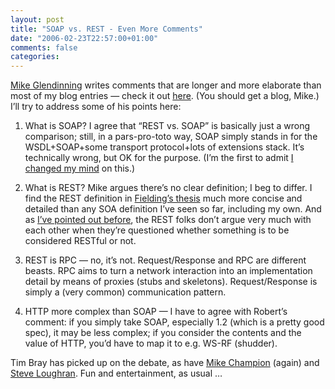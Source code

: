 ```yaml
---
layout: post
title: "SOAP vs. REST - Even More Comments"
date: "2006-02-23T22:57:00+01:00"
comments: false
categories: 
---
```


<p><a href="http://www.dulciana.com/">Mike Glendinning</a> writes comments that are longer and more elaborate than most of my blog entries &#8212; check it out <a href="/blog/st/2006/02/22/more_soap_vs_rest_arguments.html#comments">here</a>. (You should get a blog, Mike.) I&#8217;ll try to address some of his points here:</p>

<ol>
<li><p>What is SOAP? I agree that &#8220;REST vs. SOAP&#8221; is basically just a wrong comparison; still, in a pars-pro-toto way, SOAP simply stands in for the WSDL+SOAP+some transport protocol+lots of extensions stack. It&#8217;s technically wrong, but OK for the purpose. (I&#8217;m the first to admit <a href="/blog/st/2005/03/05/beyond_soap_vs_rest.html">I changed my mind</a> on this.) </p></li>
<li><p>What is REST? Mike argues there&#8217;s no clear definition; I beg to differ. I find the REST definition in <a href="http://www.ics.uci.edu/~fielding/pubs/dissertation/rest_arch_style.htm">Fielding&#8217;s thesis</a> much more concise and detailed than any SOA definition I&#8217;ve seen so far, including my own. And as <a href="/blog/st/2004/10/07/on_rest.html">I&#8217;ve pointed out before</a>, the REST folks don&#8217;t argue very much with each other when they&#8217;re questioned whether something is to be considered RESTful or not.</p></li>
<li><p>REST is RPC &#8212; no, it&#8217;s not. Request/Response and RPC are different beasts. RPC aims to turn a network interaction into an implementation detail by means of proxies (stubs and skeletons). Request/Response is simply a (very common) communication pattern. </p></li>
<li><p>HTTP more complex than SOAP &#8212; I have to agree with Robert&#8217;s comment: if you simply take SOAP, especially 1.2 (which is a pretty good spec), it may be less complex; if you consider the contents and the value of HTTP, you&#8217;d have to map it to e.g. WS-RF (shudder).</p></li>
</ol>

<p>Tim Bray has picked up on the debate, as have <a href="http://blogs.msdn.com/mikechampion/archive/2006/02/23/537640.aspx">Mike Champion</a> (again) and <a href="http://www.1060.org/blogxter/entry?publicid=D06291B67CB855C5250C81341295B366">Steve Loughran</a>. Fun and entertainment, as usual &#8230;</p>


